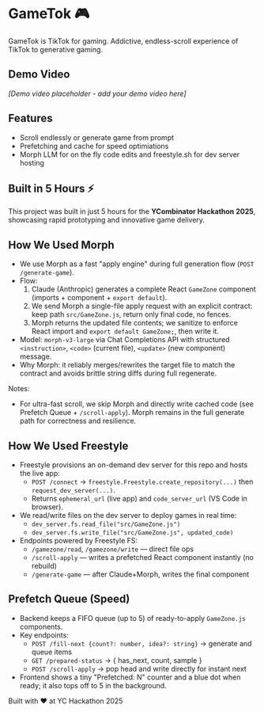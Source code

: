 # GameTok 🎮

GameTok is TikTok for gaming. Addictive, endless-scroll experience of TikTok to generative gaming.

## Demo Video

*[Demo video placeholder - add your demo video here]*

## Features
 - Scroll endlessly or generate game from prompt
 - Prefetching and cache for speed optimiations
 - Morph LLM for on the fly code edits and freestyle.sh for dev server hosting

## Built in 5 Hours ⚡

This project was built in just 5 hours for the **YCombinator Hackathon 2025**, showcasing rapid prototyping and innovative game delivery.

## How We Used Morph
- We use Morph as a fast "apply engine" during full generation flow (`POST /generate-game`).
- Flow:
  1) Claude (Anthropic) generates a complete React `GameZone` component (imports + component + `export default`).
  2) We send Morph a single-file apply request with an explicit contract: keep path `src/GameZone.js`, return only final code, no fences.
  3) Morph returns the updated file contents; we sanitize to enforce React import and `export default GameZone;`, then write it.
- Model: `morph-v3-large` via Chat Completions API with structured `<instruction>`, `<code>` (current file), `<update>` (new component) message.
- Why Morph: it reliably merges/rewrites the target file to match the contract and avoids brittle string diffs during full regenerate.

Notes:
- For ultra-fast scroll, we skip Morph and directly write cached code (see Prefetch Queue + `/scroll-apply`). Morph remains in the full generate path for correctness and resilience.

## How We Used Freestyle
- Freestyle provisions an on-demand dev server for this repo and hosts the live app:
  - `POST /connect` → `freestyle.Freestyle.create_repository(...)` then `request_dev_server(...)`.
  - Returns `ephemeral_url` (live app) and `code_server_url` (VS Code in browser).
- We read/write files on the dev server to deploy games in real time:
  - `dev_server.fs.read_file("src/GameZone.js")`
  - `dev_server.fs.write_file("src/GameZone.js", updated_code)`
- Endpoints powered by Freestyle FS:
  - `/gamezone/read`, `/gamezone/write` — direct file ops
  - `/scroll-apply` — writes a prefetched React component instantly (no rebuild)
  - `/generate-game` — after Claude+Morph, writes the final component

## Prefetch Queue (Speed)
- Backend keeps a FIFO queue (up to 5) of ready-to-apply `GameZone.js` components.
- Key endpoints:
  - `POST /fill-next {count?: number, idea?: string}` → generate and queue items
  - `GET /prepared-status` → { has_next, count, sample }
  - `POST /scroll-apply` → pop head and write directly for instant next
- Frontend shows a tiny "Prefetched: N" counter and a blue dot when ready; it also tops off to 5 in the background.

Built with ❤️ at YC Hackathon 2025